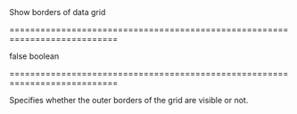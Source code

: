 <!--**
/*-------------------------------------------
    Auto-generated file. Do not modify.
-------------------------------------------

**-->
<!--d-->Show borders of data grid<!--/d-->
===========================================================================
<!--default-->false<!--/default-->
<!--type-->boolean<!--/type-->
===========================================================================

<!--shortDescription-->
Specifies whether the outer borders of the grid are visible or not.
<!--/shortDescription-->

<!--fullDescription-->

<!--/fullDescription-->